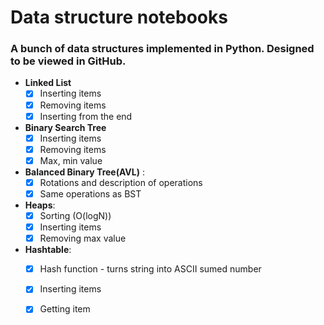# Data structure notebooks
### A bunch of data structures implemented in Python. Designed to be viewed in GitHub. 
- __Linked List__ 
  - [x] Inserting items
  - [x] Removing items 
  - [x] Inserting from the end
 
- __Binary Search Tree__
  - [x] Inserting items
  - [x] Removing items 
  - [x] Max, min value

 - __Balanced Binary Tree(AVL)__ : 
    - [x] Rotations and description of operations
    - [x] Same operations as BST
  
 - __Heaps__: 
    - [x] Sorting (O(logN))
    - [x] Inserting items
    - [x] Removing max value
  
 - __Hashtable__:
    - [x] Hash function - turns string into ASCII sumed number
    - [x] Inserting items
    - [x] Getting item  
  
